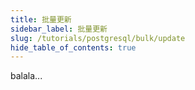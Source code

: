 ```yaml
---
title: 批量更新
sidebar_label: 批量更新
slug: /tutorials/postgresql/bulk/update
hide_table_of_contents: true
---
```

balala...